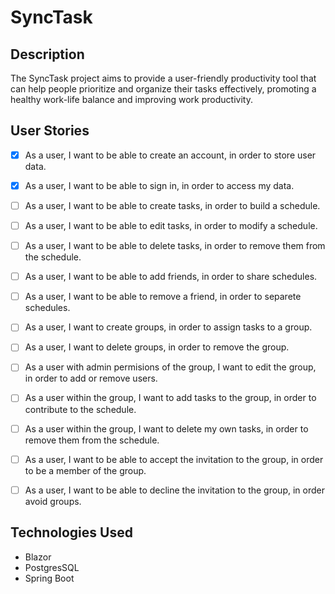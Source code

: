 # SyncTask


## Description

The SyncTask project aims to provide a user-friendly productivity tool that can help people prioritize and organize their tasks effectively, promoting a healthy work-life balance and improving work productivity. 
## User Stories

- [x]  As a user, I want to be able to create an account, in order to store user data.
- [x] As a user, I want to be able to sign in, in order to access my data.
- [ ] As a user, I want to be able to create tasks, in order to build a schedule.
- [ ] As a user, I want to be able to edit tasks, in order to modify a schedule.
- [ ] As a user, I want to be able to delete tasks, in order to remove them from the schedule.
- [ ] As a user, I want to be able to add friends, in order to share schedules.
- [ ] As a user, I want to be able to remove a friend, in order to separete schedules.
- [ ] As a user, I want to create groups, in order to assign tasks to a group.  
- [ ] As a user, I want to delete groups, in order to remove the group.
- [ ] As a user with admin permisions of the group, I want to edit the group, in order to add or remove users.
- [ ] As a user within the group, I want to add tasks to the group, in order to contribute to the schedule.
- [ ] As a user within the group, I want to delete my own tasks, in order to remove them from the schedule.
- [ ] As a user, I want to be able to accept the invitation to the group, in order to be a member of the group.
- [ ] As a user, I want to be able to decline the invitation to the group, in order avoid groups.


## Technologies Used

- Blazor
- PostgresSQL
- Spring Boot
